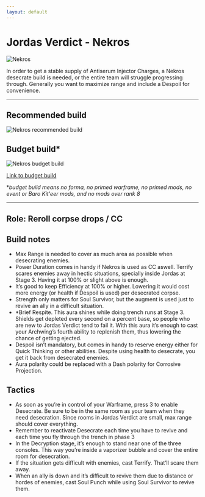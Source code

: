 ```yaml
---
layout: default
---
```

# Jordas Verdict - Nekros

![Nekros](http://i.imgur.com/qCuBbNR.png)

In order to get a stable supply of Antiserum Injector Charges, a Nekros desecrate build is needed, or the entire team will struggle progressing through. Generally you want to maximize range and include a Despoil for convenience.

* * *

## Recommended build

![Nekros recommended build](https://cdn.discordapp.com/attachments/298094289525669889/305186977089716225/Nekros_Max_Range_JV.png)

## Budget build*

![Nekros budget build](https://lh5.googleusercontent.com/7ucCLA4NGlFqvZkXJtN2cz_gWqUAFFtboDJ3-wP-DGY2HWsb0WJBTj4VaiHEsk1I-JW_2j8coR3e3hK_MENUVgZSffS2ZMhLotp6MrX-oauprzvbLEITK7LVyvDeAMZAjCj6n-PV)

[Link to budget build](http://warframe-builder.com/Warframes/Builder/Nekros/t_30_0400020000_2-3-8-4-2-5-5-0-5-14-5-5-34-8-5-46-4-5-57-1-5-398-7-0-458-6-3_5-9-57-8-4-9-2-10-46-11-14-5-458-9-398-6-34-7-f-f_0/en/1-0-12)

*_budget build means no forma, no primed warframe, no primed mods, no event or Baro Kit'eer mods, and no mods over rank 8_

* * *

## Role:  Reroll corpse drops / CC

## Build notes

* Max Range is needed to cover as much area as possible when desecrating enemies.
* Power Duration comes in handy if Nekros is used as CC aswell. Terrify scares enemies away in hectic situations, specially inside Jordas at Stage 3. Having it at 100% or slight above is enough.
* It’s good to keep Efficiency at 100% or higher. Lowering it would cost more energy (or health if Despoil is used) per desecrated corpse.
* Strength only matters for Soul Survivor, but the augment is used just to revive an ally in a difficult situation.
* *Brief Respite. This aura shines while doing trench runs at Stage 3. Shields get depleted every second on a percent base, so people who are new to Jordas Verdict tend to fail it. With this aura it’s enough to cast your Archwing’s fourth ability to replenish them, thus lowering the chance of getting ejected.
* Despoil isn’t mandatory, but comes in handy to reserve energy either for Quick Thinking or other abilities. Despite using health to desecrate, you get it back from desecrated enemies.
* Aura polarity could be replaced with a Dash polarity for Corrosive Projection.

## Tactics

* As soon as you’re in control of your Warframe, press 3 to enable Desecrate. Be sure to be in the same room as your team when they need desecration. Since rooms in Jordas Verdict are small, max range should cover everything.
* Remember to reactivate Desecrate each time you have to revive and each time you fly through the trench in phase 3
* In the Decryption stage, it’s enough to stand near one of the three consoles. This way you’re inside a vaporizer bubble and cover the entire room for desecration.
* If the situation gets difficult with enemies, cast Terrify. That’ll scare them away.
* When an ally is down and it’s difficult to revive them due to distance or hordes of enemies, cast Soul Punch while using Soul Survivor to revive them.
